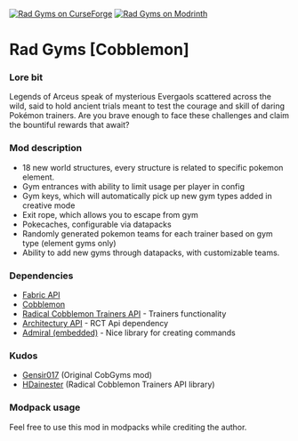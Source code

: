 [![Rad Gyms on CurseForge](https://cf.way2muchnoise.eu/1196570.svg?badge_style=flat)](https://www.curseforge.com/minecraft/mc-mods/rad-gyms-cobblemon)
[![Rad Gyms on Modrinth](https://img.shields.io/modrinth/dt/eF8kqlHd?style=flat-square&logo=modrinth&label=%20&labelColor=%23000&color=rgb(27%2C%20217%2C%20106))](https://modrinth.com/mod/rad-gyms)

# Rad Gyms \[Cobblemon\]

### Lore bit

Legends of Arceus speak of mysterious Evergaols scattered across the wild, said to hold ancient trials meant to test the
courage and skill of daring Pokémon trainers. Are you brave enough to face these challenges and claim the bountiful
rewards that await?

### Mod description

* 18 new world structures, every structure is related to specific pokemon element.
* Gym entrances with ability to limit usage per player in config
* Gym keys, which will automatically pick up new gym types added in creative mode
* Exit rope, which allows you to escape from gym
* Pokecaches, configurable via datapacks
* Randomly generated pokemon teams for each trainer based on gym type (element gyms only)
* Ability to add new gyms through datapacks, with customizable teams.

### Dependencies

* [Fabric API](https://modrinth.com/mod/fabric-api)
* [Cobblemon](https://modrinth.com/mod/cobblemon)
* [Radical Cobblemon Trainers API](https://modrinth.com/mod/rctapi) - Trainers functionality
* [Architectury API](https://modrinth.com/mod/architectury-api) - RCT Api dependency
* [Admiral (embedded)](https://modrinth.com/mod/admiral) - Nice library for creating commands

### Kudos

* [Gensir017](https://github.com/Gensir017) (Original CobGyms mod)
* [HDainester](https://gitlab.com/hdainester1) (Radical Cobblemon Trainers API library)

### Modpack usage

Feel free to use this mod in modpacks while crediting the author.
